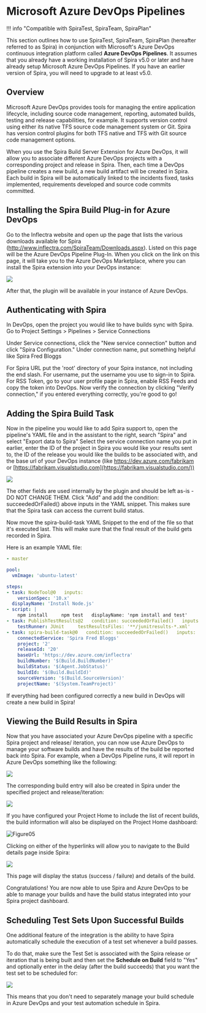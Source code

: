 # Microsoft Azure DevOps Pipelines
!!! info "Compatible with SpiraTest, SpiraTeam, SpiraPlan"

This section outlines how to use SpiraTest, SpiraTeam, SpiraPlan (hereafter referred to as Spira) in conjunction with Microsoft's Azure DevOps continuous integration platform called **Azure DevOps Pipelines**. It assumes that you already have a working installation of Spira v5.0 or later and have already setup Microsoft Azure DevOps Pipelines. If you have an earlier version of Spira, you will need to upgrade to at least v5.0.

## Overview
Microsoft Azure DevOps provides tools for managing the entire application lifecycle, including source code management, reporting, automated builds, testing and release capabilities, for example. It supports version control using either its native TFS source code management system or Git. Spira has version control plugins for both TFS native and TFS with Git source code management options.

When you use the Spira Build Server Extension for Azure DevOps, it will allow you to associate different Azure DevOps projects with a corresponding project and release in Spira. Then, each time a DevOps pipeline creates a new build, a new build artifact will be created in Spira. Each build in Spira will be automatically linked to the incidents fixed, tasks implemented, requirements developed and source code commits committed.

## Installing the Spira Build Plug-in for Azure DevOps
Go to the Inflectra website and open up the page that lists the various downloads available for Spira (<http://www.inflectra.com/SpiraTeam/Downloads.aspx>). Listed on this page will be the Azure DevOps Pipeline Plug-In. When you click on the link on this page, it will take you to the Azure DevOps Marketplace, where you can install the Spira extension into your DevOps instance:

![](img/Microsoft_Azure_DevOps_Pipelines_43.png)

After that, the plugin will be available in your instance of Azure DevOps.

## Authenticating with Spira
In DevOps, open the project you would like to have builds sync with Spira. Go to Project Settings \> Pipelines \> Service Connections

Under Service connections, click the "New service connection" button and click "Spira Configuration." Under connection name, put something helpful like Spira Fred Bloggs

For Spira URL put the 'root' directory of your Spira instance, not including the end slash. For username, put the username you use to sign-in to Spira. For RSS Token, go to your user profile page in Spira, enable RSS Feeds and copy the token into DevOps. Now verify the connection by clicking "Verify connection," if you entered everything correctly, you're good to go!


## Adding the Spira Build Task
Now in the pipeline you would like to add Spira support to, open the pipeline's YAML file and in the assistant to the right, search "Spira" and select "Export data to Spira" Select the service connection name you put in earlier, enter the ID of the project in Spira you would like your results sent to, the ID of the release you would like the builds to be associated with, and the base url of your DevOps instance (like <https://dev.azure.com/fabrikam> or
[https://fabrikam.visualstudio.com](https://fabrikam.visualstudio.com/))

![](img/Microsoft_Azure_DevOps_Pipelines_44.png)

The other fields are used internally by the plugin and should be left as-is - DO NOT CHANGE THEM. Click "Add" and add the condition:
succeededOrFailed() above inputs in the YAML snippet. This makes sure that the Spira task can access the current build status.

Now move the spira-build-task YAML Snippet to the end of the file so that it's executed last. This will make sure that the final result of the build gets recorded in Spira.

Here is an example YAML file:

```yaml trigger:
- master

pool:
  vmImage: 'ubuntu-latest'

steps:
- task: NodeTool@0   inputs:
    versionSpec: '10.x'
  displayName: 'Install Node.js'
- script: |
    npm install     npm test   displayName: 'npm install and test'
- task: PublishTestResults@2   condition: succeededOrFailed()   inputs:
    testRunner: JUnit     testResultsFiles: '**/junitresults-*.xml'
- task: spira-build-task@0   condition: succeededOrFailed()   inputs:
    connectedService: 'Spira Fred Bloggs'
    project: '2'
    releaseId: '20'
    baseUrl: 'https://dev.azure.com/inflectra'
    buildNumber: '$(Build.BuildNumber)'
    buildStatus: '$(Agent.JobStatus)'
    buildId: '$(Build.BuildId)'
    sourceVersion: '$(Build.SourceVersion)'
    projectName: '$(System.TeamProject)'
```

If everything had been configured correctly a new build in DevOps will create a new build in Spira!


## Viewing the Build Results in Spira
Now that you have associated your Azure DevOps pipeline with a specific Spira project and release/ iteration, you can now use Azure DevOps to manage your software builds and have the results of the build be reported back into Spira. For example, when a DevOps Pipeline runs, it will report in Azure DevOps something like the following:

![](img/Microsoft_Azure_DevOps_Pipelines_45.png)

The corresponding build entry will also be created in Spira under the specified project and release/iteration:

![](img/Microsoft_Azure_DevOps_Pipelines_46.png)

If you have configured your Project Home to include the list of recent builds, the build information will also be displayed on the Project Home dashboard:

![Figure05](img/Microsoft_Azure_DevOps_Pipelines_47.jpeg)

Clicking on either of the hyperlinks will allow you to navigate to the Build details page inside Spira:

![](img/Microsoft_Azure_DevOps_Pipelines_48.png)

This page will display the status (success / failure) and details of the build.

Congratulations! You are now able to use Spira and Azure DevOps to be able to manage your builds and have the build status integrated into your Spira project dashboard.


## Scheduling Test Sets Upon Successful Builds
One additional feature of the integration is the ability to have Spira automatically schedule the execution of a test set whenever a build passes.

To do that, make sure the Test Set is associated with the Spira release or iteration that is being built and then set the **Schedule on Build** field to "Yes" and optionally enter in the delay (after the build succeeds) that you want the test set to be scheduled for:

![](img/Microsoft_Azure_DevOps_Pipelines_19.png)

This means that you don't need to separately manage your build schedule in Azure DevOps and your test automation schedule in Spira.

